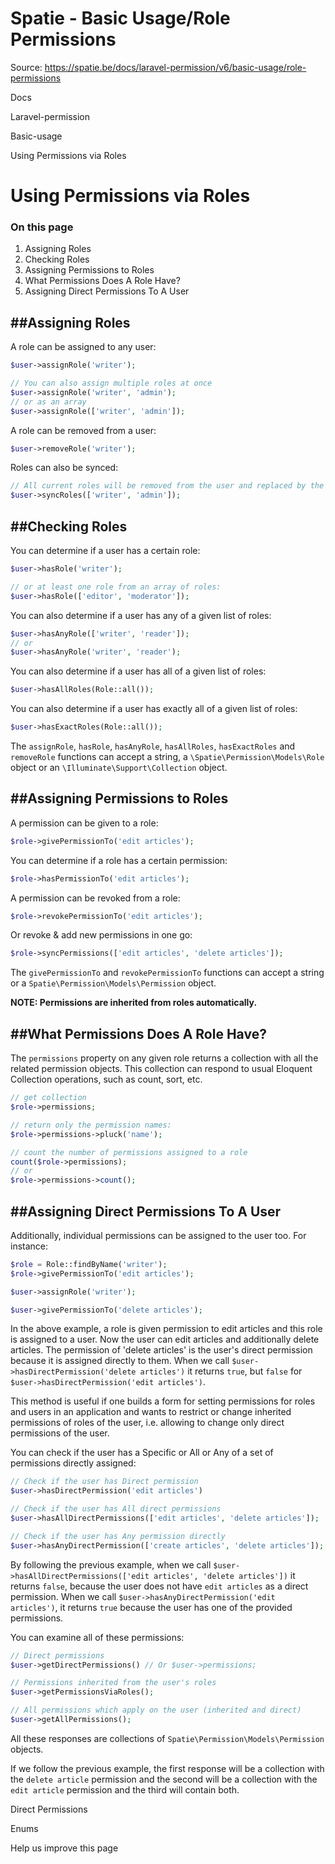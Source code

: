 # Spatie - Basic Usage/Role Permissions

Source: https://spatie.be/docs/laravel-permission/v6/basic-usage/role-permissions

Docs

Laravel-permission

Basic-usage

Using Permissions via Roles

Using Permissions via Roles
===========================

### On this page

1. Assigning Roles
2. Checking Roles
3. Assigning Permissions to Roles
4. What Permissions Does A Role Have?
5. Assigning Direct Permissions To A User

##Assigning Roles
-----------------

A role can be assigned to any user:

```php
$user->assignRole('writer');

// You can also assign multiple roles at once
$user->assignRole('writer', 'admin');
// or as an array
$user->assignRole(['writer', 'admin']);

```
A role can be removed from a user:

```php
$user->removeRole('writer');

```
Roles can also be synced:

```php
// All current roles will be removed from the user and replaced by the array given
$user->syncRoles(['writer', 'admin']);

```
##Checking Roles
----------------

You can determine if a user has a certain role:

```php
$user->hasRole('writer');

// or at least one role from an array of roles:
$user->hasRole(['editor', 'moderator']);

```
You can also determine if a user has any of a given list of roles:

```php
$user->hasAnyRole(['writer', 'reader']);
// or
$user->hasAnyRole('writer', 'reader');

```
You can also determine if a user has all of a given list of roles:

```php
$user->hasAllRoles(Role::all());

```
You can also determine if a user has exactly all of a given list of roles:

```php
$user->hasExactRoles(Role::all());

```
The `assignRole`, `hasRole`, `hasAnyRole`, `hasAllRoles`, `hasExactRoles` and `removeRole` functions can accept a
string, a `\Spatie\Permission\Models\Role` object or an `\Illuminate\Support\Collection` object.

##Assigning Permissions to Roles
--------------------------------

A permission can be given to a role:

```php
$role->givePermissionTo('edit articles');

```
You can determine if a role has a certain permission:

```php
$role->hasPermissionTo('edit articles');

```
A permission can be revoked from a role:

```php
$role->revokePermissionTo('edit articles');

```
Or revoke & add new permissions in one go:

```php
$role->syncPermissions(['edit articles', 'delete articles']);

```
The `givePermissionTo` and `revokePermissionTo` functions can accept a
string or a `Spatie\Permission\Models\Permission` object.

**NOTE: Permissions are inherited from roles automatically.**

##What Permissions Does A Role Have?
------------------------------------

The `permissions` property on any given role returns a collection with all the related permission objects. This collection can respond to usual Eloquent Collection operations, such as count, sort, etc.

```php
// get collection
$role->permissions;

// return only the permission names:
$role->permissions->pluck('name');

// count the number of permissions assigned to a role
count($role->permissions);
// or
$role->permissions->count();

```
##Assigning Direct Permissions To A User
----------------------------------------

Additionally, individual permissions can be assigned to the user too.
For instance:

```php
$role = Role::findByName('writer');
$role->givePermissionTo('edit articles');

$user->assignRole('writer');

$user->givePermissionTo('delete articles');

```
In the above example, a role is given permission to edit articles and this role is assigned to a user.
Now the user can edit articles and additionally delete articles. The permission of 'delete articles' is the user's direct permission because it is assigned directly to them.
When we call `$user->hasDirectPermission('delete articles')` it returns `true`,
but `false` for `$user->hasDirectPermission('edit articles')`.

This method is useful if one builds a form for setting permissions for roles and users in an application and wants to restrict or change inherited permissions of roles of the user, i.e. allowing to change only direct permissions of the user.

You can check if the user has a Specific or All or Any of a set of permissions directly assigned:

```php
// Check if the user has Direct permission
$user->hasDirectPermission('edit articles')

// Check if the user has All direct permissions
$user->hasAllDirectPermissions(['edit articles', 'delete articles']);

// Check if the user has Any permission directly
$user->hasAnyDirectPermission(['create articles', 'delete articles']);

```
By following the previous example, when we call `$user->hasAllDirectPermissions(['edit articles', 'delete articles'])`
it returns `false`, because the user does not have `edit articles` as a direct permission.
When we call
`$user->hasAnyDirectPermission('edit articles')`, it returns `true` because the user has one of the provided permissions.

You can examine all of these permissions:

```php
// Direct permissions
$user->getDirectPermissions() // Or $user->permissions;

// Permissions inherited from the user's roles
$user->getPermissionsViaRoles();

// All permissions which apply on the user (inherited and direct)
$user->getAllPermissions();

```
All these responses are collections of `Spatie\Permission\Models\Permission` objects.

If we follow the previous example, the first response will be a collection with the `delete article` permission and
the second will be a collection with the `edit article` permission and the third will contain both.

Direct Permissions

Enums

Help us improve this page